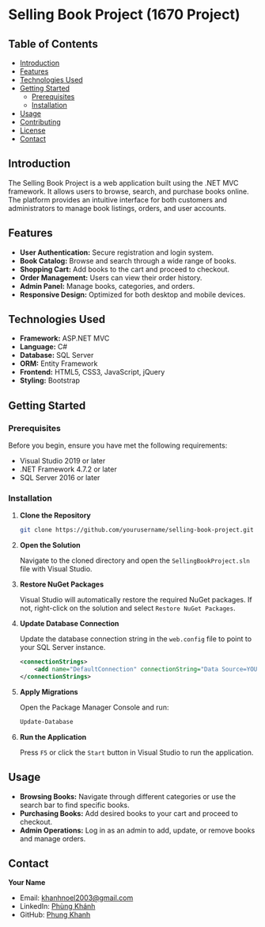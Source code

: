 
# Selling Book Project (1670 Project)

## Table of Contents

- [Introduction](#introduction)
- [Features](#features)
- [Technologies Used](#technologies-used)
- [Getting Started](#getting-started)
  - [Prerequisites](#prerequisites)
  - [Installation](#installation)
- [Usage](#usage)
- [Contributing](#contributing)
- [License](#license)
- [Contact](#contact)

## Introduction

The Selling Book Project is a web application built using the .NET MVC framework. It allows users to browse, search, and purchase books online. The platform provides an intuitive interface for both customers and administrators to manage book listings, orders, and user accounts.

## Features

- **User Authentication:** Secure registration and login system.
- **Book Catalog:** Browse and search through a wide range of books.
- **Shopping Cart:** Add books to the cart and proceed to checkout.
- **Order Management:** Users can view their order history.
- **Admin Panel:** Manage books, categories, and orders.
- **Responsive Design:** Optimized for both desktop and mobile devices.

## Technologies Used

- **Framework:** ASP.NET MVC
- **Language:** C#
- **Database:** SQL Server
- **ORM:** Entity Framework
- **Frontend:** HTML5, CSS3, JavaScript, jQuery
- **Styling:** Bootstrap

## Getting Started

### Prerequisites

Before you begin, ensure you have met the following requirements:

- Visual Studio 2019 or later
- .NET Framework 4.7.2 or later
- SQL Server 2016 or later

### Installation

1. **Clone the Repository**

   ```bash
   git clone https://github.com/yourusername/selling-book-project.git
   ```

2. **Open the Solution**

   Navigate to the cloned directory and open the `SellingBookProject.sln` file with Visual Studio.

3. **Restore NuGet Packages**

   Visual Studio will automatically restore the required NuGet packages. If not, right-click on the solution and select `Restore NuGet Packages`.

4. **Update Database Connection**

   Update the database connection string in the `web.config` file to point to your SQL Server instance.

   ```xml
   <connectionStrings>
       <add name="DefaultConnection" connectionString="Data Source=YOUR_SERVER_NAME;Initial Catalog=SellingBookDB;Integrated Security=True" providerName="System.Data.SqlClient" />
   </connectionStrings>
   ```

5. **Apply Migrations**

   Open the Package Manager Console and run:

   ```bash
   Update-Database
   ```

6. **Run the Application**

   Press `F5` or click the `Start` button in Visual Studio to run the application.

## Usage

- **Browsing Books:** Navigate through different categories or use the search bar to find specific books.
- **Purchasing Books:** Add desired books to your cart and proceed to checkout.
- **Admin Operations:** Log in as an admin to add, update, or remove books and manage orders.


## Contact

**Your Name**

- Email: [khanhnoel2003@gmail.com](khanhnoel2003@gmail.com)
- LinkedIn: [Phùng Khánh](https://www.linkedin.com/in/noelisme2003/)
- GitHub: [Phung Khanh](https://github.com/noelisme)
